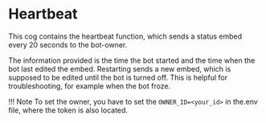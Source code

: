 # Heartbeat

This cog contains the heartbeat function, which sends a status embed every 20 seconds to the bot-owner.

The information provided is the time the bot started and the time when the bot last edited the embed. Restarting sends a new embed, which is supposed to be edited until the bot is turned off. This is helpful for troubleshooting, for example when the bot froze.

!!! Note
     To set the owner, you have to set the `OWNER_ID=<your_id>` in the.env file, where the token is also located.
